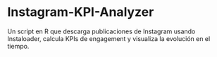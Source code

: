 # Instagram-KPI-Analyzer
Un script en R que descarga publicaciones de Instagram usando Instaloader, calcula KPIs de engagement y visualiza la evolución en el tiempo.
